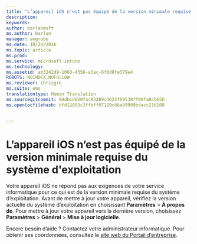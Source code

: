 ```yaml
---
title: "L’appareil iOS n’est pas équipé de la version minimale requise du système d’exploitation | Microsoft Intune"
description: 
keywords: 
author: barlanmsft
ms.author: barlan
manager: angrobe
ms.date: 10/24/2016
ms.topic: article
ms.prod: 
ms.service: microsoft-intune
ms.technology: 
ms.assetid: ab3242d9-1063-4356-a3ac-6f0d8fe379e4
ROBOTS: NOINDEX,NOFOLLOW
ms.reviewer: chrisgre
ms.suite: ems
translationtype: Human Translation
ms.sourcegitcommit: 9ddbcde20fac83289c4622f69538ff00fa0cb65b
ms.openlocfilehash: bfd12893c2ffbff07119c66a89909bdacc216108


---
```



# <a name="ios-device-doesnt-have-the-required-minimum-operating-system-version"></a>L’appareil iOS n’est pas équipé de la version minimale requise du système d'exploitation

Votre appareil iOS ne répond pas aux exigences de votre service informatique pour ce qui est de la version minimale requise du système d’exploitation. Avant de mettre à jour votre appareil, vérifiez la version actuelle du système d’exploitation en choisissant **Paramètres** &gt; **À propos de**. Pour mettre à jour votre appareil vers la dernière version, choisissez **Paramètres** &gt; **Général** &gt; **Mise à jour logicielle**.

Encore besoin d’aide ? Contactez votre administrateur informatique. Pour obtenir ses coordonnées, consultez le [site web du Portail d’entreprise](http://portal.manage.microsoft.com).



<!--HONumber=Nov16_HO1-->


